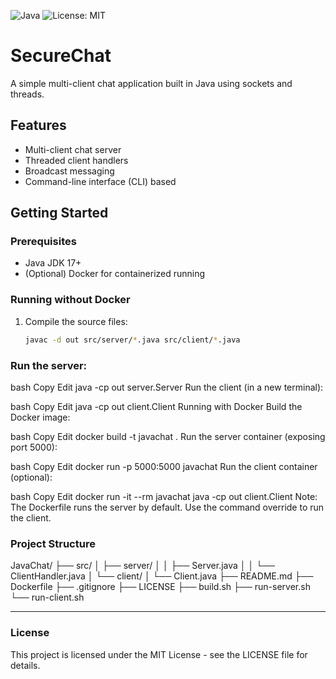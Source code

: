 ![Java](https://img.shields.io/badge/language-Java-blue.svg)
![License: MIT](https://img.shields.io/badge/License-MIT-yellow.svg)

# SecureChat

A simple multi-client chat application built in Java using sockets and threads.

## Features

- Multi-client chat server
- Threaded client handlers
- Broadcast messaging
- Command-line interface (CLI) based

## Getting Started

### Prerequisites

- Java JDK 17+
- (Optional) Docker for containerized running

### Running without Docker

1. Compile the source files:

   ```bash
   javac -d out src/server/*.java src/client/*.java
### Run the server:

bash
Copy
Edit
java -cp out server.Server
Run the client (in a new terminal):

bash
Copy
Edit
java -cp out client.Client
Running with Docker
Build the Docker image:

bash
Copy
Edit
docker build -t javachat .
Run the server container (exposing port 5000):

bash
Copy
Edit
docker run -p 5000:5000 javachat
Run the client container (optional):

bash
Copy
Edit
docker run -it --rm javachat java -cp out client.Client
Note: The Dockerfile runs the server by default. Use the command override to run the client.

### Project Structure

JavaChat/
├── src/
│ ├── server/
│ │ ├── Server.java
│ │ └── ClientHandler.java
│ └── client/
│ └── Client.java
├── README.md
├── Dockerfile
├── .gitignore
├── LICENSE
├── build.sh
├── run-server.sh
└── run-client.sh

---
### License
This project is licensed under the MIT License - see the LICENSE file for details.
